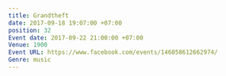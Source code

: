 ```yaml
---
title: Grandtheft
date: 2017-09-18 19:07:00 +07:00
position: 32
Event date: 2017-09-22 21:00:00 +07:00
Venue: 1900
Event URL: https://www.facebook.com/events/146058612662974/
Genre: music
---
```


